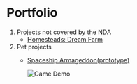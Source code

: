 # Portfolio
1. Projects not covered by the NDA
   - [Homesteads: Dream Farm](https://play.google.com/store/apps/details?id=com.Enixan.Homestead)
2. Pet projects
   - [Spaceship Armageddon(prototype)](https://github.com/Dealode/spaceships-armageddon-classic)

     ![Game Demo](https://github.com/Dealode/Portfolio/blob/main/Spaceship%20Armageddon%20Prototype.gif)
